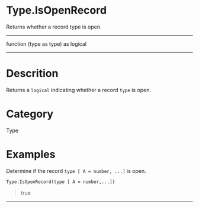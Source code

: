 ﻿# Type.IsOpenRecord
Returns whether a record type is open.
***
function (type as type) as logical
***
# Descrition 
Returns a <code>logical</code> indicating whether a record <code>type</code> is open.
# Category 
Type
# Examples 
Determine if the record <code>type [ A = number, ...]</code> is open.
```
Type.IsOpenRecord(type [ A = number,...])
```
> true
***
